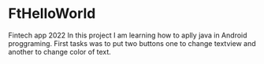 # FtHelloWorld
Fintech app 2022
In this project I am learning how to aplly java in Android proggraming. First tasks was to put two buttons one to change textview and another to change color of text.
